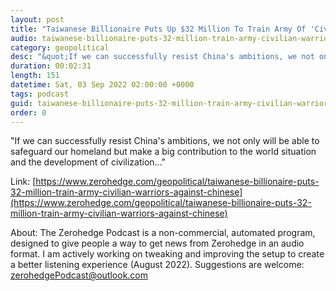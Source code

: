 ```yaml
---
layout: post
title: "Taiwanese Billionaire Puts Up $32 Million To Train Army Of 'Civilian Warriors' Against Chinese Invasion"
audio: taiwanese-billionaire-puts-32-million-train-army-civilian-warriors-against-chinese-0
category: geopolitical
desc: "&quot;If we can successfully resist China's ambitions, we not only will be able to safeguard our homeland but make a big contribution to the world situation and the development of civilization...&quot;"
duration: 00:02:31
length: 151
datetime: Sat, 03 Sep 2022 02:00:00 +0000
tags: podcast
guid: taiwanese-billionaire-puts-32-million-train-army-civilian-warriors-against-chinese-0
order: 0
---
```

&quot;If we can successfully resist China's ambitions, we not only will be able to safeguard our homeland but make a big contribution to the world situation and the development of civilization...&quot;

Link: [https://www.zerohedge.com/geopolitical/taiwanese-billionaire-puts-32-million-train-army-civilian-warriors-against-chinese](https://www.zerohedge.com/geopolitical/taiwanese-billionaire-puts-32-million-train-army-civilian-warriors-against-chinese)

About: The Zerohedge Podcast is a non-commercial, automated program, designed to give people a way to get news from Zerohedge in an audio format.  I am actively working on tweaking and improving the setup to create a better listening experience (August 2022).  Suggestions are welcome: [zerohedgePodcast@outlook.com](mailto:zerohedgePodcast@outlook.com)
